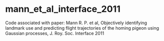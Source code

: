 mann_et_al_interface_2011
=========================

Code associated with paper: Mann R. P. et al, Objectively identifying landmark use and predicting flight trajectories of the homing pigeon using Gaussian processes, J. Roy. Soc. Interface 2011